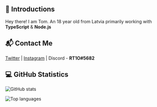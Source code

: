 ## 👋 Introductions

Hey there! I am Tom. An 18 year old from Latvia primarily working with **TypeScript** & **Node.js**

## 📬 Contact Me

[Twitter](https://twitter.com/sparrow_but_man) | [Instagram](https://instagram.com/tomszir) | Discord - **RT1O#5682**
## 💻 GitHub Statistics

![GitHub stats](https://github-readme-stats.vercel.app/api?username=tomszir&show_icons=true&theme=gruvbox)

![Top languages](https://github-readme-stats.vercel.app/api/top-langs/?username=tomszir&layout=compact&theme=gruvbox)
